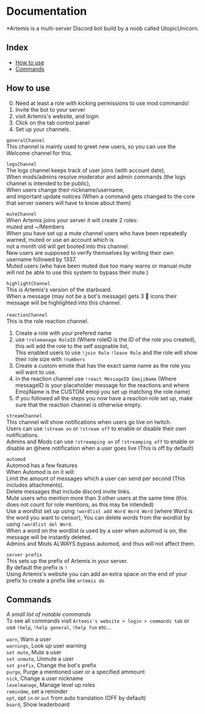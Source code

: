 # Documentation
*Artemis is a multi-server Discord bot build by a noob called UtopicUnicorn.   

## Index
  - [How to use](#how-to-use)
  - [Commands](#commands)

## How to use

0. Need at least a role with kicking permissions to use mod commands!
1. Invite the bot to your server
2. visit Artemis's website, and login
3. Click on the tab control panel
4. Set up your channels.

`generalChannel`<br/>
This channel is mainly used to greet new users, so you can use the Welcome channel for this.<br/>

`logsChannel`<br/>
The logs channel keeps track of user joins (with account date),<br/>
When mods/admins resolve moderator and admin commands (the logs channel is intended to be public),<br/>
When users change their nickname/username,<br/>
and important update notices (When a command gets changed to the core that server owners will have to know about them)<br/>

`muteChannel`<br/>
When Artemis joins your server it will create 2 roles:<br/>
muted and ~/Members<br/>
When you have set up a mute channel users who have been repeatedly warned, muted or use an account which is<br/>
 not a month old will get booted into this channel.<br/>
New users are supposed to verify themselves by writing their own username followed by 1337.<br/>
Muted users (who have been muted due too many warns or manual mute will not be able to use this system to bypass their mute.)<br/>

`highlightChannel`<br/>
This is Artemis's version of the starboard.<br/>
When a message (may not be a bot's message) gets 3 :tea: icons their message will be highlighted into this channel.<br/>
<br/>
`reactionChannel`<br/>
This is the role reaction channel.<br/>
1. Create a role with your prefered name<br/>
2. use `!rolemanage RoleID` (Where roleID is the ID of the role you created), this will add the role to the self asignable list,<br/>
This enabled users to use `!join Role` `!leave Role` and the role will show their role size with `!numbers`<br/>
3. Create a custom emote that has the exact same name as the role you will want to use.<br/>
4. in the reaction channel use `!react MessageID EmojiName` (Where messageID is your placeholder message for the reactions and where EmojiName is the CUSTOM emoji you set up matching the role name)<br/>
5. If you followed all the steps you now have a reaction role set up, make sure that the reaction channel is otherwise empty.<br/>

`streamChannel`<br/>
This channel will show notifications when users go live on twitch.<br/>
Users can use `!stream on` or `!stream off` to enable or disable their own notifications.<br/>
Admins and Mods can use `!streamping on` of `!streamping off` to enable or disable an @here notification when a user goes live (This is off by default)<br/>


`automod`<br/>
Automod has a few features<br/>
When Automod is on it will:<br/>
Limit the amount of messages which a user can send per second (This includes attachments).<br/>
Delete messages that include discord invite links.<br/>
Mute users who mention more than 3 other users at the same time (this does not count for role mentions, as this may be intended)<br/>
Use a wordlist set up using `!wordlist add Word Word Word` (where Word is the word you want to censor), You can delete words from the wordlist by using `!wordlist del Word`.<br/>
When a word on the wordlist is used by a user when automod is on, the message will be instantly deleted.<br/>
Admins and Mods ALWAYS bypass automod, and thus will not affect them.<br/>

`server prefix`<br/>
This sets up the prefix of Artemis in your server.<br/>
By default the prefix is `!`<br/>
Using Artemis's website you can add an extra space on the end of your prefix to create a prefix like `artemis do `<br/>



## Commands
*A small list of notable commands*<br/>
To see all commands visit `Artemis's website > login > commands tab` or use `!help`, `!help general`, `!help fun` etc...<br/>

`warn`,	Warn a user<br/>
`warnings`,	Look up user warning<br/>
`set mute`, Mute a user<br/>
`set unmute`, Unmute a user<br/>
`set prefix`, Change the bot's prefix<br/>
`purge`, Purge a mentioned user or a specified ammount<br/>
`nick`, Change a user nickname<br/>
`levelmanage`, Manage level up roles<br/>
`remindme`, set a reminder<br/>
`opt`, opt `in` or `out` from auto translation (OFF by default)<br/>
`board`, Show leaderboard<br/>
